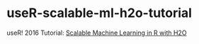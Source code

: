 # useR-scalable-ml-h2o-tutorial

useR! 2016 Tutorial: [Scalable Machine Learning in R with H2O](http://schedule.user2016.org/event/7Su3/scalable-machine-learning-in-r-with-h2o)
